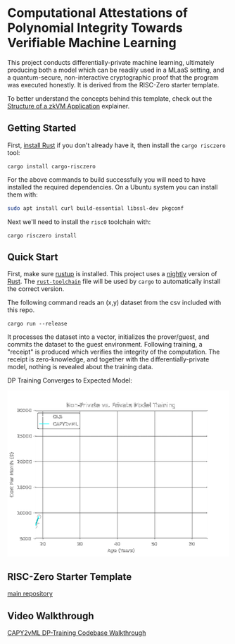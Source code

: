[install-rust]: https://doc.rust-lang.org/cargo/getting-started/installation.html
# Computational Attestations of Polynomial Integrity Towards Verifiable Machine Learning

This project conducts differentially-private machine learning, ultimately producing both a model which can be readily used in a MLaaS setting, and a quantum-secure, non-interactive cryptographic proof that the program was executed honestly. It is derived from the RISC-Zero starter template.

To better understand the concepts behind this template, check out the [Structure of a zkVM Application] explainer.

## Getting Started

First, [install
Rust][install-rust] if you don't already have it, then install the `cargo
risczero` tool:

```
cargo install cargo-risczero
```

For the above commands to build successfully you will need to have installed the
required dependencies. On a Ubuntu system you can install them with:

```bash
sudo apt install curl build-essential libssl-dev pkgconf
```

Next we'll need to install the `risc0` toolchain with:

```
cargo risczero install
```

## Quick Start

First, make sure [rustup](https://rustup.rs) is installed. This project uses a [nightly](https://doc.rust-lang.org/book/appendix-07-nightly-rust.html) version of [Rust](https://doc.rust-lang.org/book/ch01-01-installation.html). The [`rust-toolchain`](rust-toolchain) file will be used by `cargo` to automatically install the correct version.

The following command reads an (x,y) dataset from the csv included with this repo. 

```
cargo run --release
```

It processes the dataset into a vector, initializes the prover/guest, and commits the dataset to the guest environment. Following training, a "receipt" is produced which verifies the integrity of the computation. The receipt is zero-knowledge, and together with the differentially-private model, nothing is revealed about the training data.

DP Training Converges to Expected Model:

![dp_training](./img/dp_training.gif)


## RISC-Zero Starter Template
[main repository](http://www.github.com/risc0)

## Video Walkthrough
[CAPY2vML DP-Training Codebase Walkthrough](https://www.youtube.com/watch?v=o1dhu7udVsc&list=PLhWN89QoP265Mo0ddRCYVGepb6k946-E1)

[Structure of a zkVM Application]: https://dev.risczero.com/zkvm/developer-guide/zkvm-app-structure
